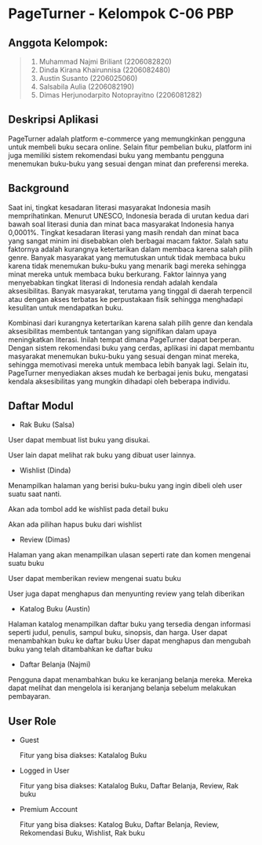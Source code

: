 # PageTurner - Kelompok C-06 PBP

## Anggota Kelompok:

> 1. Muhammad Najmi Briliant (2206082820)
> 2. Dinda Kirana Khairunnisa (2206082480)
> 3. Austin Susanto (2206025060)
> 4. Salsabila Aulia (2206082190)
> 5. Dimas Herjunodarpito Notoprayitno (2206081282)

## Deskripsi Aplikasi

PageTurner adalah platform e-commerce yang memungkinkan pengguna untuk membeli buku secara online. Selain fitur pembelian buku, platform ini juga memiliki sistem rekomendasi buku yang membantu pengguna menemukan buku-buku yang sesuai dengan minat dan preferensi mereka.

## Background

Saat ini, tingkat kesadaran literasi masyarakat Indonesia masih memprihatinkan. Menurut UNESCO, Indonesia berada di urutan kedua dari bawah soal literasi dunia dan minat baca masyarakat Indonesia hanya 0,0001%. Tingkat kesadaran literasi yang masih rendah dan minat baca yang sangat minim ini disebabkan oleh berbagai macam faktor. Salah satu faktornya adalah kurangnya ketertarikan dalam membaca karena salah pilih genre. Banyak masyarakat yang memutuskan untuk tidak membaca buku karena tidak menemukan buku-buku yang menarik bagi mereka sehingga minat mereka untuk membaca buku berkurang. Faktor lainnya yang menyebabkan tingkat literasi di Indonesia rendah adalah kendala aksesibilitas. Banyak masyarakat, terutama yang tinggal di daerah terpencil atau dengan akses terbatas ke perpustakaan fisik sehingga menghadapi kesulitan untuk mendapatkan buku. 

Kombinasi dari kurangnya ketertarikan karena salah pilih genre dan kendala aksesibilitas membentuk tantangan yang signifikan dalam upaya meningkatkan literasi. Inilah tempat dimana PageTurner dapat berperan. Dengan sistem rekomendasi buku yang cerdas, aplikasi ini dapat membantu masyarakat menemukan buku-buku yang sesuai dengan minat mereka, sehingga memotivasi mereka untuk membaca lebih banyak lagi. Selain itu, PageTurner menyediakan akses mudah ke berbagai jenis buku, mengatasi kendala aksesibilitas yang mungkin dihadapi oleh beberapa individu.

## Daftar Modul

- Rak Buku (Salsa)

User dapat membuat list buku yang disukai.

User lain dapat melihat rak buku yang dibuat user lainnya.

- Wishlist (Dinda)

Menampilkan halaman yang berisi buku-buku yang ingin dibeli oleh user suatu saat nanti.

Akan ada tombol add ke wishlist pada detail buku

Akan ada pilihan hapus buku dari wishlist

- Review (Dimas)

Halaman yang akan menampilkan ulasan seperti rate dan komen mengenai suatu buku

User dapat memberikan review mengenai suatu buku

User juga dapat menghapus dan menyunting review yang telah diberikan

- Katalog Buku (Austin)

Halaman katalog menampilkan daftar buku yang tersedia dengan informasi seperti judul, penulis, sampul buku, sinopsis, dan harga.
User dapat menambahkan buku ke daftar buku
User dapat menghapus dan mengubah buku yang telah ditambahkan ke daftar buku

- Daftar Belanja (Najmi)

Pengguna dapat menambahkan buku ke keranjang belanja mereka. Mereka dapat melihat dan mengelola isi keranjang belanja sebelum melakukan pembayaran.

## User Role

- Guest

    Fitur yang bisa diakses: Katalalog Buku

- Logged in User

    Fitur yang bisa diakses: Katalalog Buku, Daftar Belanja, Review, Rak buku

- Premium Account

    Fitur yang bisa diakses: Katalog Buku, Daftar Belanja, Review, Rekomendasi Buku, Wishlist, Rak buku